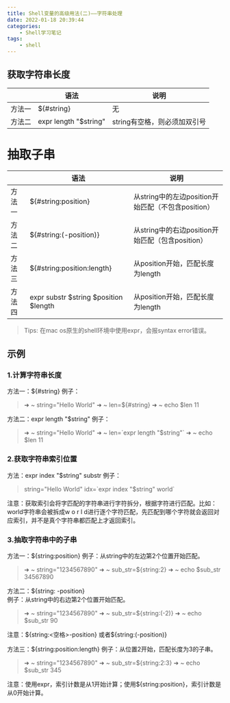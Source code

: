 ```yaml
---
title: Shell变量的高级用法(二)——字符串处理
date: 2022-01-18 20:39:44
categories:
    - Shell学习笔记
tags:
    - shell
---
```


## 获取字符串长度

| | 语法 | 说明 |
| --- | --- | --- |
| 方法一 | $&#123;#string&#125; | 无 |
| 方法二 | expr length "$string" | string有空格，则必须加双引号 |

# 抽取子串

| | 语法 | 说明 |
| --- | --- | --- |
| 方法一 | \$&#123;#string:position&#125; | 从string中的左边position开始匹配（不包含position） |
| 方法二 | \$&#123;#string:(-position)&#125; | 从string中的右边position开始匹配（包含position） |
| 方法三 | \$&#123;#string:position:length&#125; | 从position开始，匹配长度为length |
| 方法四 | expr substr \$string \$position \$length | 从position开始，匹配长度为length |

> Tips: 在mac os原生的shell环境中使用expr，会报syntax error错误。

## 示例
### 1.计算字符串长度
方法一：\$&#123;#string&#125;
例子：
>➜  ~ string="Hello World"
➜  ~ len=\$&#123;#string&#125;
➜  ~ echo $len
11

方法二：expr length "\$string"
例子：
>➜  ~ string="Hello World"
➜  ~ len=\`expr length "\$string\"`
➜  ~ echo $len
11

### 2.获取字符串索引位置
方法：expr index "\$string" substr
例子：
>string="Hello World"
idx=\`expr index "\$string" world\`

注意：获取索引会将字匹配的字符串进行字符拆分，根据字符进行匹配。比如：world字符串会被拆成w o r l d进行逐个字符匹配，先匹配到哪个字符就会返回对应索引，并不是真个字符串都匹配上才返回索引。

### 3.抽取字符串中的子串

方法一：$&#123;string:position&#125;
例子：从string中的左边第2个位置开始匹配。
>➜  ~ string="1234567890"
➜  ~ sub_str=\$&#123;string:2&#125;
➜  ~ echo $sub_str
34567890

方法二：\$&#123;string: -position&#125;  
例子：从string中的右边第2个位置开始匹配。
>➜  ~ string="1234567890"
➜  ~ sub_str=\$&#123;string:(-2)&#125;
➜  ~ echo $sub_str
90

注意：\$&#123;string:<空格>-position&#125; 或者$&#123;string:(-position)&#125; 

方法三：$&#123;string:position:length&#125;
例子：从位置2开始，匹配长度为3的子串。
>➜  ~ string="1234567890"
➜  ~ sub_str=\$&#123;string:2:3&#125;
➜  ~ echo $sub_str
345

注意：使用expr，索引计数是从1开始计算；使用$&#123;string:position&#125;，索引计数是从0开始计算。
